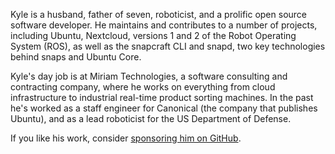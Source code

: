 Kyle is a husband, father of seven, roboticist, and a prolific open source software
developer. He maintains and contributes to a number of projects, including Ubuntu,
Nextcloud, versions 1 and 2 of the Robot Operating System (ROS), as well as the
snapcraft CLI and snapd, two key technologies behind snaps and Ubuntu Core.

Kyle's day job is at Miriam Technologies, a software consulting and contracting company,
where he works on everything from cloud infrastructure to industrial real-time product
sorting machines. In the past he's worked as a staff engineer for Canonical (the company
that publishes Ubuntu), and as a lead roboticist for the US Department of Defense.

If you like his work, consider [sponsoring him on GitHub](https://github.com/sponsors/kyrofa).
